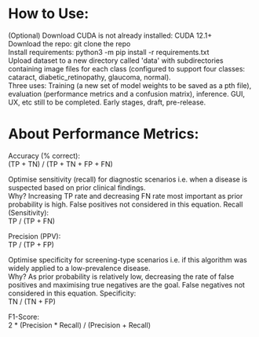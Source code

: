 # How to Use:  
(Optional) Download CUDA is not already installed: CUDA 12.1+  
Download the repo: git clone the repo  
Install requirements: python3 -m pip install -r requirements.txt  
Upload dataset to a new directory called 'data' with subdirectories containing image files for each class (configured to support four classes: cataract, diabetic_retinopathy, glaucoma, normal).   
Three uses: Training (a new set of model weights to be saved as a pth file), evaluation (performance metrics and a confusion matrix), inference.
GUI, UX, etc still to be completed. Early stages, draft, pre-release.    

# About Performance Metrics:

Accuracy (% correct):  
(TP + TN) / (TP + TN + FP + FN)  

Optimise sensitivity (recall) for diagnostic scenarios i.e. when a disease is suspected based on prior clinical findings.  
Why? Increasing TP rate and decreasing FN rate most important as prior probability is high. False positives not considered in this equation.
Recall (Sensitivity):  
TP / (TP + FN)

Precision (PPV):  
TP / (TP + FP)

Optimise specificity for screening-type scenarios i.e. if this algorithm was widely applied to a low-prevalence disease.  
Why? As prior probability is relatively low, decreasing the rate of false positives and maximising true negatives are the goal. False negatives not considered in this equation.
Specificity:   
TN / (TN + FP)

F1-Score:  
2 * (Precision * Recall) / (Precision + Recall)
